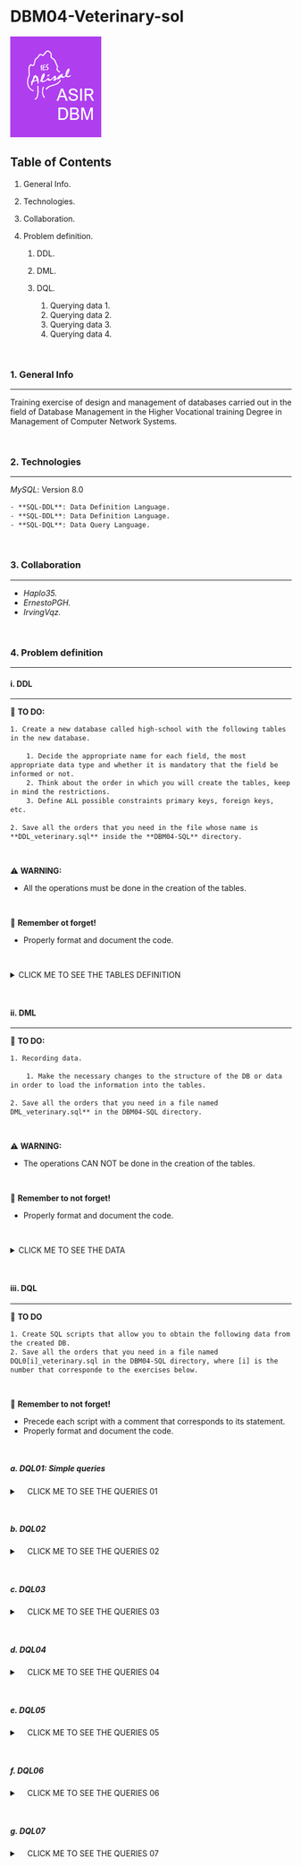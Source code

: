 # DBM04-Veterinary-sol

![Logo de Team](https://github.com/ana-polo/DBM04-veterinary-sol/blob/main/DBM.gif "Team logo")

## Table of Contents

1. General Info.
2. Technologies.
3. Collaboration.
4. Problem definition.

    1. DDL.
    2. DML.
    3. DQL.

        1. Querying data 1.
        2. Querying data 2.
        3. Querying data 3.
        4. Querying data 4.

&nbsp;

### 1. General Info

***

Training exercise of design and management of databases carried out in the field of Database Management in the Higher Vocational training Degree in Management of Computer Network Systems.

&nbsp;

### 2. Technologies

***

*MySQL*: Version 8.0

    - **SQL-DDL**: Data Definition Language.
    - **SQL-DDL**: Data Definition Language.
    - **SQL-DQL**: Data Query Language.

&nbsp;

### 3. Collaboration

***

- *Haplo35.*
- *ErnestoPGH.*
- *IrvingVqz.*

&nbsp;

### 4. Problem definition

***

#### i. DDL

***

📝 **TO DO:**

    1. Create a new database called high-school with the following tables in the new database.
    
        1. Decide the appropriate name for each field, the most appropriate data type and whether it is mandatory that the field be informed or not.   
        2. Think about the order in which you will create the tables, keep in mind the restrictions. 
        3. Define ALL possible constraints primary keys, foreign keys, etc.
    
    2. Save all the orders that you need in the file whose name is **DDL_veterinary.sql** inside the **DBM04-SQL** directory.

&nbsp;

⚠️ **WARNING:**

- All the operations must be done in the creation of the tables.

&nbsp;

👀 **Remember ot forget!**

- Properly format and document the code.

&nbsp;

<details>
    <summary>CLICK ME TO SEE THE TABLES DEFINITION</summary>

<br />

##### PETS_OWNERS

    -  Owner IDENTIFIER
    -  Name 
    -  Surnames 
    -  Identity card 
    -  Telephone (Only one per each owner)
    -  Address
    -  City. The default value must be Edimburgh
    -  Post code
    -  Whether you are a member or not, by default they are not
    -  Number of dogs, can not be greater than 7
    -  Number of cats, can not be greater than 5

##### PETS

    - Identifier pet
    -  Name
    -  Date of birth cannot be earlier than 01/01/2000),
    -  Type of animal. It can only be dogs or cats
    -  Breed
    -  Whether it is a dangerous breed or not.
    -  Monthly fee
    -  Owner of the animal

#### REMARKS

- Keep in mind that there can be no owner who does not have any animal.

</details>

&nbsp;
&nbsp;

#### ii. DML

***

📝 **TO DO:**

    1. Recording data.

        1. Make the necessary changes to the structure of the DB or data in order to load the information into the tables.
    
    2. Save all the orders that you need in a file named DML_veterinary.sql** in the DBM04-SQL directory.

&nbsp;

⚠️ **WARNING:**

- The operations CAN NOT be done in the creation of the tables.

&nbsp;

👀 **Remember to not forget!**

- Properly format and document the code.

&nbsp;

<details>
    <summary>CLICK ME TO SEE THE DATA</summary>

&nbsp;

##### PETS_OWNERS

     1 ;   Bellatrix  ; Graham   ; 11111111h ; 698765432 ; Cromwell Road                        ; London    ; SW7 5BD ; TRUE  ; 1 ; 1 
     2 ; Thomas       ; Smith    ; 22222222l ; 698345432 ; 4 Lochrin Square 96 Fountainbrigde   ; Edimburgh ; EH3 9QA ; FALSE ; 2 ; 1 
     3 ; Jack         ; Johnson  ; 33333333j ; 654345432 ; 38 Thistle St                        ; Edimburgh ; EH2 1EN ; FALSE ; 0 ; 1 
     4 ;  Matthew     ; Williams ; 44444444d ; 654332345 ; 10 Princess Street                   ; Edimburgh ; EH2 2AN ; FALSE ; 2 ; 5 
     5 ; Anna         ; Brown    ; 5555555p  ; 623235432 ; 2 Gulliver Street                    ; London    ; SE6 7LT ; FALSE ; 4 ; 2 
     6 ; Sofia        ; Jones    ; 66666666u ; 665456789 ; 12 Coates Place                      ; Edimburgh ; EH3 7AA ; TRUE  ; 1 ; 0 
     7 ; Matthew      ; Taylor   ; 77777777b ; 634562343 ; 17 Southgate Place                   ; Bath      ; BA1 1AP ; FALSE ; 1 ; 0 
     8 ; Bellatrix    ; Rae      ; 88888888d ; 698786543 ; 1 Ness Walk                          ; Inverness ; IV3 5TE ; FALSE ; 0 ; 3 
     9 ;    Theresa   ; Harper   ; 99999999j ; 698765438 ; Drumsheugh Garden                    ; Edimburgh ; EH3 7RN ; TRUE  ; 1 ; 1 
    10 ; Nathaniel    ; Campbell ; 12123432u ; 690987640 ; Leith Street                         ; Edimburgh ; EH1 3SP ; FALSE ; 0 ; 1 

##### PETS

    101 ; Mati    ; 02/05/2013 ; dog ; mongrel          ; 'FALSE' ; 20.5 ; 1
    102 ; Little  ; 01/06/2019 ; cat ; siamese          ;  NULL   ; 30.5 ; 1
    103 ; Idefix  ;  5/02/1999 ; dog ; cocker           ;  NULL   ; 20.5 ; 2
    104 ; Blue    ; 01/21/2018 ; dog ; mastin           ; FALSE   ; 20.5 ; 2
    105 ; Socks   ; 05/18/2015 ; cat ; siamese          ;  NULL   ; 30.5 ; 11    
    106 ; Ringo   ; 03/25/2017 ; cat ; angora           ;  NULL   ; 30.5 ; 3
    107 ; ; Lola  ; 08/01/2019 ; dog ; german shepherd  ; FALSE   ; 20.5 ; 4
    108 ; Shots   ; 07/21/2018 ; dog ; podle            ; FALSE   ; 20.5 ; 4
    109 ; Sugar   ; 09/20/2010 ; cat ; mongrel          ; NULL    ; 30,5 ; 5
    110 ; Plas    ; 09/12/2011 ; cat ; angora           ; NULL    ; 30.5 ; 5
    111 ; Thorn   ; 04/15/2012 ; dog ; bulldog          ; FALSE   ; 20.5 ; 5
    112 ; Giri    ; 09/18/2013 ; dog ; mongrel          ; FALSE   ; 20.5 ; 5
    113 ; Jimmy   ; 12/09/2014 ; dog ; mongrel          ; FALSE   ; 20.5 ; 5
    114 ; Fluff   ; 10/21/2015 ; dog ; Rottweiler       ; TRUE    ; 20.5 ; 5
    115 ; Ziro    ; 01/12/2018 ; dog ; Rottweiler       ; TRUE    ; 20.5 ; 6
    116 ; Puma    ; 09/15/2019 ; dog ;  Bulldog         ; FALSE   ; 20.5 ; 7
    117 ; Chiqui  ; 05/08/2017 ; cat ; angora           ; NULL    ; 30.5 ; 8
    118 ; Pearl   ; 03/08/2019 ; cat ; angora           ; NULL    ; 30.5 ; 8
    119 ; Diamond ; 12/25/2017 ; cat ; angora           ; NULL    ; 30.5 ; 8
    120 ; Thunder ; 03/05/2019 ; dog ; pit bull terrier ; TRUE    ; 20.5 ; 9
    121 ; Tato    ; 02/15/2016 ; cat ; siamese          ; NULL    ; 30.5 ; 9
    122 ; Beltza  ; 12/12/2000 ; cat ; angora           ; NULL    ; 30.5 ; 10
    123 ; Tintin  ; 01/23/1999 ; cat ; mongrel          ; NULL    ; 30.5 ; 2

</details>

&nbsp;
&nbsp;

#### iii. DQL

***

📝 **TO DO**

    1. Create SQL scripts that allow you to obtain the following data from the created DB.
    2. Save all the orders that you need in a file named DQL0[i]_veterinary.sql in the DBM04-SQL directory, where [i] is the number that corresponde to the exercises below.

&nbsp;

👀 **Remember to not forget!**

- Precede each script with a comment that corresponds to its statement.
- Properly format and document the code.

&nbsp;

##### a. DQL01: Simple queries

<details>
    <summary>&nbsp;&nbsp;&nbsp;&nbsp;CLICK ME TO SEE THE QUERIES 01</summary>

&nbsp;

    1. List all the owners (name and surname) from London.
    2. List all the owners that are not from London.
    3. Show all the data for the owner 1.
    4. Show Bellatrix Rae's phone.
    5. List the data for the owners whose identifier is over than 4.
    6. Show the type of animal Mati is. 
    7. List the data for all the parners
    8. Show the surneme and telephone number for the owner whose nif is 88888888d.
    9. How many animals owns the owner 1?
    10. List the pet's name for all pets that are not a dangerous breed. 
    11. List all record for the pets that are born in 2013.
    12. List all dog's name.
    13. List the dogs owners' name thar are partners from Edimburgh.
    14. List the records for the pets that are owned by the owner who has the identifier 9.
    15. List all record for the unknown breed pets.
    16. List the name and the anual fee for each dog.

</details>

&nbsp;
&nbsp;

##### b. DQL02

<details>
    <summary>&nbsp;&nbsp;&nbsp;&nbsp;CLICK ME TO SEE THE QUERIES 02</summary>

&nbsp;

    1. List the name, the anual fee, the anual fee round with one decimal, the anual fee truqued without decimals for all pets.
    2. List the daily fee (think that all month has 30 days) for all pets, show each quantity round with 3 decimals an trunced with 3 decimals too.
    3. List all records for pets that are born in march, 2019.
    4. List the records for the dangerous dogs that are owned by the owner 5.
    5. List the record for the pets that have no informed the dangerous field.
    6. List the record for the dangerous dogs whose monthly fee is more than 20 euros. 
    7. List the cat owners' name and surname.
    8. List the pet owners' name and surname who have more dogs than cats. 
    9. List the partner's record who have more cats than dogs.
    10. List the pet owners' name and surname who are not pertners and that have more cats than dogs.
    11. What do these comands do ?

        *SELECT*
            *SUM( number_of_cats )*
        *FROM* 
            *owners*;

    12. How many owners ares fron United Kindown ?
    13. Show the total number of cats, the total number of dogs and the total number of pets there are.
    14. How many partners have any cat?

</details>

&nbsp;
&nbsp;

##### c. DQL03

<details>
    <summary>&nbsp;&nbsp;&nbsp;&nbsp;CLICK ME TO SEE THE QUERIES 03</summary>

&nbsp;

    1. List the cat owners' names and surnames.
    2. List the cat owners' name and surname all in a single field.
    3. List the cat owners' name and surname in a single field, separated by 6 spaces. 
    4. List the cat owners' name and surname in a single field, separated by 6 spaces with no spaces either in front or behind.
    5. List the number of dogs that each cat owner have.
    6. List the name, the surname and the total number of animals that each owner.
    7. When was the youngest dog born? 
    8. And what about the oldest cat?
    9. List the age of each dogs and its name.
    10. List the names of the dogs in capital letters.
    11. List the cat names in lowercase.
    12. List the names of the owners changing the letter 'a' to the letter 'b'.
    13. Replace the owners' surname Smith with Winter.
    14. List the animals' names and the position of the first 'a' after the 3 character. For example: Matilda returns me 7.
    15. How many years have passed between the oldest and youngest cat were born.
    16. Update the quota of dogs by increasing it by 1 euro to those who were born before January the first, 2018.
    17. Update the date of birth of cats, adding 1 month.
    18. Delete Peque and update the number of cats owned by the owner.

</details>

&nbsp;
&nbsp;

##### d. DQL04

<details>
    <summary>&nbsp;&nbsp;&nbsp;&nbsp;CLICK ME TO SEE THE QUERIES 04</summary>

&nbsp;

     1. Modify the records for representate that Thomas Smith is a member of the clinic.    
     2. Increase the cats fee in 1 €.    
     3. Delete the records for Bellatrix Rae in the table owners. Explain each mandatory step. 
     4. Subtract one day from the date of birth of dogs born after 01/01/2018. 
     5. Show the youngest animal's birthday in the following format: **Tue, 18th of August, 2015** 
     6. List the name and birthday of the cats that were born in 2019. Do it in two ways.
     7. List all the dangerous breed for dogs. Give it the alias **dangerous animals**. 
     8. Shows the fee paid by each cat truncated to 0 decimal places. 
     9. List the names of the owners whose name is 4 characters long. 
     10. Replace the owner surname Brown by Brawn. 
     11. Calculate the age of each cat, showing the name in capital letters and the age. 
     12. Count how many animals have not defined whether or not they are dangerous. 
     13. Insert a new pet whose name is *Marmaduke* and it is a mastin that was born the 8th of May, 2013. The owner is Bellatrix Rae and she pays a montly fee of 30 euros. Its Identify is 124.
     14. List the names and date of birth of all animals in the pet table. 
     15. List all columns in the table owners. 
     16. List the name and birthday for the cats that were born before 01/01/2020. 
     17. List the owners who have dogs but do not have cats and show whether are partners or not. 
     18. List the names and surnames of those owners that only have a pet, by capitalizing the names and lowercase the surnames
     19. List the dog's names and their fee by rounding it to 1 decimal. 

</details>

&nbsp;
&nbsp;

##### e. DQL05

<details>
    <summary>&nbsp;&nbsp;&nbsp;&nbsp;CLICK ME TO SEE THE QUERIES 05</summary>

&nbsp;

    1. List the names of the cats and the fee paid for them without any decimal value.
    2. List the different cities of the owners.
    3. List the surnames of the owners sorted in descending order.
    4. For each owner, return the position of the first occurrence of the number 12 in the postal code.
    5. List the pet's name and their monthly fee sorted first by name ascendingly and secondly by the fee their owners pay descendingly.
    6. List with the first 5 owners' name sorted descendingly by name.
    7. List the following 4 pet names from the third sorted ascendingly.
    8. Show the pet's name and the fee for the animal that has the lowest fee. Do it in 3 differents ways.
    9. Show the most expensive quota. D
    10. List the dogs' names that begin with "T".
    11. List the pet's names that contains the letter "t". Do it, at least, in 3 differents ways.
    12. List the name and quota for the dogs whose fees range from 10 to 50 €. Do it in 2 differents ways..
    13. List the name and quota for the dogs that do not have a fee equal or greater than 40 €.  Do it in three different ways.
    14. List all owners named Thomas or Bellatrixa. Do it in two ways.

</details>

&nbsp;
&nbsp;

##### f. DQL06

<details>
    <summary>&nbsp;&nbsp;&nbsp;&nbsp;CLICK ME TO SEE THE QUERIES 06</summary>

&nbsp;

    1. Insert a new owner.
    2. Insert a pet to that owner.
    3. List for each dog owner the first name an the surnames in only one field and the number of animals he have. The first name and the surname will be displayed without whites spaces before the first name nor after the surname.
    4. List the pet names of the two first animals that pay more than 10 € per month and the fee they pay rounded to 2 decimals places.
    5. List the birthday of each animal sorted from older to younger.
    6. How many dogs' owners have no cats?
    7. Returns the position of the first occurrence of the letter a in the name of the owners who are called Belltrix or Thomas. Do it in, at least, two differents ways.
    8. Return the day of the week on which the dogs whose name contains an "a" where born.
    9. List the owners' name and surname in only one column and display "Mr./Ms." (both) before the owner name. Do it in two differents ways.
    10. List the cats' names that ends with a vowel.
    11. How many dogs are there?
    12. How many dogs' owners are there?
    13. Reduced 1 € the monthly fee for the not dangerous dogs.
    14. Modify to  88.99 € the monthly fee for Puma.
    15. Delete the record that references to Plas.
    16. Modify the cats' names changing the "a" with an "i".
    17. Change the name of the cat Chiqui to Pepa and update its birthday with 12/12/2012.

</details>

&nbsp;
&nbsp;

##### g. DQL07

<details>
    <summary>&nbsp;&nbsp;&nbsp;&nbsp;CLICK ME TO SEE THE QUERIES 07</summary>

&nbsp;

    1. List the different first names of the owners.
    2. List the owners' names sorted ascendingly.
    3. List the dogs' names that ends with "x".
    4. List the name and monthly fee for cats that have a fee between 20 € and 34 €. Do it in two ways.
    5. List the name and monthly fee in cents without decimals for each pet. Name the last field as CENTS.
    6. List the pets' name that have defined if they are of dangerous breed.
    7. Show the cheapest fee. Do it in two differents ways.
    8. List the name and birthday for the 3 oldest cats. 
    9. List the names of cats whose name is 5 characters long.
    10. List the names of dangerous breed dogs.
    11. List of Santander or Sevillian owners.
    12. List the names of animals that have not been defined if they are of dangerous breed.
    13. Inserts a new owner: Minerva Mac Gonagall, who is not a member of the clinic. She has a Rottweiler, which is of dangerous breed, called Rufián. The Rottweiler was born on 12/07/2000 and she pays for it a fee of € 43.23. Minerva, with DNI 12342345h, lives in Flying Fish street, 1 in Stirling with post code ES0 0PY, and her telephone number is 698023410.
    14. Insert in the table pets a new cat, called Cheshire that was born on 05/02/2003, it is not of a dangerous breed and the owner pays 13.12 € of fee. The cat belongs to Alice Carroll, who lives on 14 Red st, in Santander with ZIP Code BF7 0JL. Her NIF is 3498740K and her phone 658765498. She has no more pets. Alice has become a partner of the veterinary clinic.
    15. Update the tables .
    16. Return a list with the 5 people who have the most quantity of animals. For each of them show the name, the surname and the total animals they have.
    17. List the most expensive monthly fee. Do it in three differents ways.

</details>
